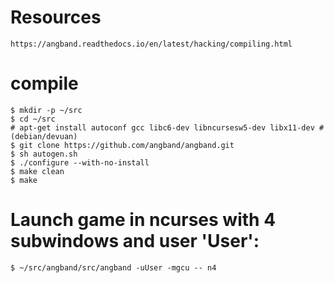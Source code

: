 # Resources
```
https://angband.readthedocs.io/en/latest/hacking/compiling.html
```

# compile
```
$ mkdir -p ~/src
$ cd ~/src
# apt-get install autoconf gcc libc6-dev libncursesw5-dev libx11-dev #(debian/devuan)
$ git clone https://github.com/angband/angband.git
$ sh autogen.sh
$ ./configure --with-no-install
$ make clean
$ make
```

# Launch game in ncurses with 4 subwindows and user 'User':
```
$ ~/src/angband/src/angband -uUser -mgcu -- n4
```
